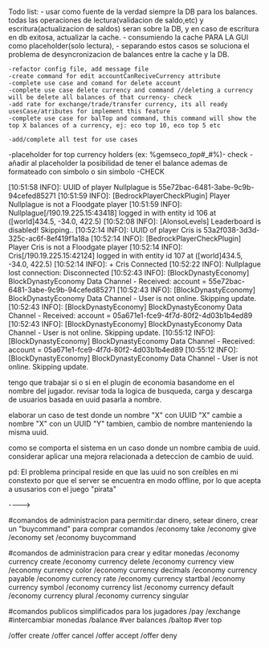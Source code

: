 Todo list:
    - usar como fuente de la verdad siempre la DB para los balances. todas las operaciones de lectura(validacion de saldo,etc) y escritura(actualizacion de saldos) seran sobre la DB, y en caso de escritura en db exitosa, actualizar la cache.
    - consumiendo la cache PARA LA GUI como placeholder(solo lectura),
    - separando estos casos se soluciona el problema de desyncronizacion de balances entre la cache y la DB.

    -refactor config file, add message file
    -create command for edit accountCanReciveCurrency attribute
    -complete use case and comand for delete account 
    -complete use case delete currency and command //deleting a currency will be delete all balances of that currency- check
    -add rate for exchange/trade/transfer currency, its all ready usesCase/atributes for implement this feature
    -complete use case for balTop and command, this command will show the top X balances of a currency, ej: eco top 10, eco top 5 etc

    -add/complete all test for use cases

-placeholder for top currency holders (ex: %gemseco_<currency>_top_#_#%)- check
-añadir al placeholder la posibilidad de tener el balance ademas de formateado con simbolo o sin simbolo -CHECK




[10:51:58 INFO]: UUID of player Nullplague is 55e72bac-6481-3abe-9c9b-94cefed85271
[10:51:59 INFO]: [BedrockPlayerCheckPlugin] Player Nullplague is not a Floodgate player
[10:51:59 INFO]: Nullplague[/190.19.225.15:43418] logged in with entity id 106 at ([world]434.5, -34.0, 422.5)
[10:52:08 INFO]: [AlonsoLevels] Leaderboard is disabled! Skipping..
[10:52:14 INFO]: UUID of player Cris is 53a2f038-3d3d-325c-ac6f-8ef419f1a18a
[10:52:14 INFO]: [BedrockPlayerCheckPlugin] Player Cris is not a Floodgate player
[10:52:14 INFO]: Cris[/190.19.225.15:42124] logged in with entity id 107 at ([world]434.5, -34.0, 422.5)
[10:52:14 INFO]: + Cris Connected
[10:52:22 INFO]: Nullplague lost connection: Disconnected
[10:52:43 INFO]: [BlockDynastyEconomy] BlockDynastyEconomy Data Channel - Received: account = 55e72bac-6481-3abe-9c9b-94cefed85271
[10:52:43 INFO]: [BlockDynastyEconomy] BlockDynastyEconomy Data Channel - User is not online. Skipping update.
[10:52:43 INFO]: [BlockDynastyEconomy] BlockDynastyEconomy Data Channel - Received: account = 05a671e1-fce9-4f7d-80f2-4d03b1b4ed89
[10:52:43 INFO]: [BlockDynastyEconomy] BlockDynastyEconomy Data Channel - User is not online. Skipping update.
[10:55:12 INFO]: [BlockDynastyEconomy] BlockDynastyEconomy Data Channel - Received: account = 05a671e1-fce9-4f7d-80f2-4d03b1b4ed89
[10:55:12 INFO]: [BlockDynastyEconomy] BlockDynastyEconomy Data Channel - User is not online. Skipping update.

tengo que trabajar si o si en el plugin de economia basandome en el nombre del jugador.
revisar toda la logica de busqueda, carga y descarga de usuarios basada en uuid pasarla a nombre.

elaborar un caso de test donde un nombre "X" con UUID "X"
cambie a nombre "X" con un UUID "Y"
tambien, cambio de nombre manteniendo la misma uuid.

como se comporta el sistema en un caso donde un nombre cambia de uuid.
considerar aplicar una mejora relacionada a deteccion de cambio de uuid.

pd: El problema principal reside en que las uuid no son creíbles en mi constexto por que el server se encuentra en modo
offline, por lo que acepta a ususarios con el juego "pirata"

---->

#comandos de administracion para permitir:dar dinero, setear dinero, crear un "buycommand" para comprar comandos
/economy take
/economy give
/economy set
/economy buycommand

#comandos de administracion para crear y editar monedas
/economy currency create
/economy currency delete
/economy currency view
/economy currency color
/economy currency decimals
/economy currency payable
/economy currency rate
/economy currency startbal
/economy currency symbol
/economy currency list
/economy currency default
/economy currency plural
/economy currency singular

#comandos publicos simplificados para los jugadores
/pay
/exchange           #intercambiar monedas
/balance            #ver balances
/baltop             #ver top

/offer create
/offer cancel
/offer accept
/offer deny